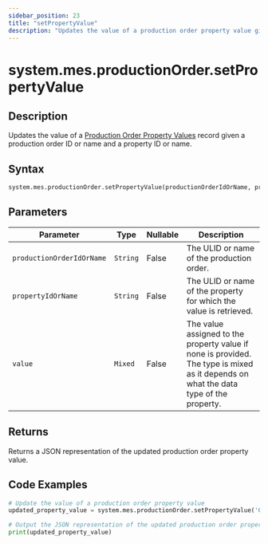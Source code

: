 ```yaml
---
sidebar_position: 23
title: "setPropertyValue"
description: "Updates the value of a production order property value given a production order object and a property object."
---
```


# system.mes.productionOrder.setPropertyValue

## Description

Updates the value of a [Production Order Property Values](../../data-model/production-order-model/production-order-property-value) record given
a production order ID or name and a property ID or name.

## Syntax

```python
system.mes.productionOrder.setPropertyValue(productionOrderIdOrName, propertyIdOrName, value)
```

## Parameters

| Parameter                 | Type      | Nullable | Description                                                                                                                          |
|---------------------------|-----------|----------|--------------------------------------------------------------------------------------------------------------------------------------|
| `productionOrderIdOrName` | `String`  | False    | The ULID or name of the production order.                                                                                            |
| `propertyIdOrName`        | `String`  | False    | The ULID or name of the property for which the value is retrieved.                                                                   |
| `value`                   | `Mixed`   | False    | The value assigned to the property value if none is provided. The type is mixed as it depends on what the data type of the property. |

## Returns

Returns a JSON representation of the updated production order property value.

## Code Examples

```python
# Update the value of a production order property value
updated_property_value = system.mes.productionOrder.setPropertyValue('01JPMTA7K3-E8EHA4MD-7C304P4Z', 'Batch Size', 200)

# Output the JSON representation of the updated production order property value
print(updated_property_value)
```
